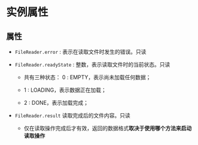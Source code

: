 # 实例属性

## 属性

  - `FileReader.error` : 表示在读取文件时发生的错误。只读

  - `FileReader.readyState` : 整数，表示读取文件时的当前状态。只读

      - 共有三种状态： &#x20;
        0 : EMPTY，表示尚未加载任何数据；&#x20;

      - 1 : LOADING，表示数据正在加载；

      - 2 : DONE，表示加载完成；

  - `FileReader.result` 读取完成后的文件内容。只读

      - 仅在读取操作完成后才有效，返回的数据格式**取决于使用哪个方法来启动读取操作**
